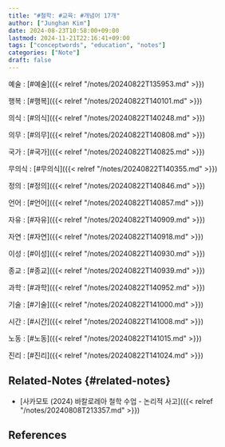 ```yaml
---
title: "#철학: #교육: #개념어 17개"
author: ["Junghan Kim"]
date: 2024-08-23T10:58:00+09:00
lastmod: 2024-11-21T22:16:41+09:00
tags: ["conceptwords", "education", "notes"]
categories: ["Note"]
draft: false
---
```


예술
: [#예술]({{< relref "/notes/20240822T135953.md" >}})

행복
: [#행복]({{< relref "/notes/20240822T140101.md" >}})

의식
: [#의식]({{< relref "/notes/20240822T140248.md" >}})

의무
: [#의무]({{< relref "/notes/20240822T140808.md" >}})

국가
: [#국가]({{< relref "/notes/20240822T140825.md" >}})

무의식
: [#무의식]({{< relref "/notes/20240822T140355.md" >}})

정의
: [#정의]({{< relref "/notes/20240822T140846.md" >}})

언어
: [#언어]({{< relref "/notes/20240822T140857.md" >}})

자유
: [#자유]({{< relref "/notes/20240822T140909.md" >}})

자연
: [#자연]({{< relref "/notes/20240822T140918.md" >}})

이성
: [#이성]({{< relref "/notes/20240822T140930.md" >}})

종교
: [#종교]({{< relref "/notes/20240822T140939.md" >}})

과학
: [#과학]({{< relref "/notes/20240822T140952.md" >}})

기술
: [#기술]({{< relref "/notes/20240822T141000.md" >}})

시간
: [#시간]({{< relref "/notes/20240822T141008.md" >}})

노동
: [#노동]({{< relref "/notes/20240822T141015.md" >}})

진리
: [#진리]({{< relref "/notes/20240822T141024.md" >}})


## Related-Notes {#related-notes}

-   [사카모토 (2024) 바칼로레아 철학 수업 - 논리적 사고]({{< relref "/notes/20240808T213357.md" >}})

## References

<style>.csl-entry{text-indent: -1.5em; margin-left: 1.5em;}</style><div class="csl-bib-body">
</div>
